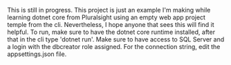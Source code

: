 This is still in progress. This project is just an example I'm making while learning dotnet core from Pluralsight using an empty web app project temple from the cli. Nevertheless, I hope anyone that sees this will find it helpful. To run, make sure to have the dotnet core runtime installed, after that in the cli type 'dotnet run'. Make sure to have access to SQL Server and a login with the dbcreator role assigned. For the connection string, edit the appsettings.json file.